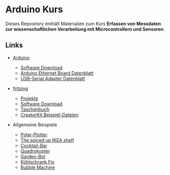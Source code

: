 # Arduino Kurs

Dieses Repository enthält Materialien zum Kurs
**Erfassen von Messdaten zur wissenschaftlichen Verarbeitung mit
Microcontrollern und Sensoren**.

## Links

- [Arduino](http://arduino.cc)
    - [Software Download](http://arduino.cc/en/Main/Software)
    - [Arduino Ethernet Board Datenblatt](http://arduino.cc/en/Main/ArduinoBoardEthernet)
    - [USB-Serial Adapter Datenblatt](http://arduino.cc/en/Main/USBSerial)

- [fritzing](http://fritzing.org/)
    - [Projekte](http://fritzing.org/projects/)
    - [Software Download](http://fritzing.org/download/)
    - [Taschenbuch](http://shop.fritzing.org/collections/books/products/einfuhrung-in-den-kreativen-umgang-mit-elektronik)
    - [CreatorKit Beispiel-Dateien](https://github.com/FritzingOrg/creatorkit-code)

- Allgemeine Beispiele
    - [Polar-Plotter](http://roxen.github.io/polar-plotter/)
    - [The spiced up IKEA shelf](http://neophob.com/2012/08/expeditinvaders-the-spiced-up-ikea-shelf/)
    - [Cocktail-Bar](http://www.theinebriator.com/)
    - [Quadrokopter](http://aeroquad.com)
    - [Garden-Bot](http://gardenbot.org/)
    - [Kühlschrank Fix](https://github.com/flosse/arduinoFridge)
    - [Bubble Machine](http://www.instructables.com/id/Bubblesteen-Bubble-Machine/)
